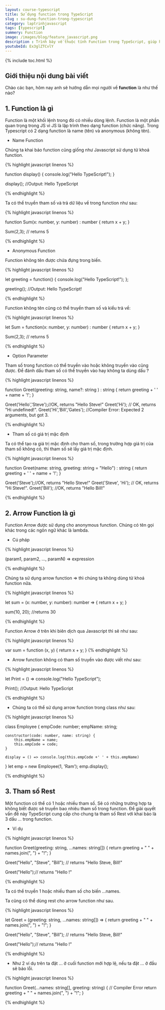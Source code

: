 ```yaml
---
layout: course-typescript
title: Sử dụng function trong TypeScript  
slug : su-dung-function-trong-typescript
category: laptrinhjavascript
tags: [typescript]
summery: Function   
image: /images/blog/feature_javascript.png
description : Trình bày về thuộc tính Function trong TypeScript, giúp hiểu được thuật ngữ Function trong TypeScript là gì? Tìm hiểu về 2 dạng Function trong TypeScript bao gồm name, tên và anonymous, không tên. Giới thiệu thêm về Arrow Function hay còn gọi là Lambda trong TypeScript. Ngoài ra hướng dẫn cách sử dụng tham số Rest trong TypeScript và cách thức hoạt động của Function trong TypeScript thông qua những ví dụ minh hoạ cho cú pháp thực hiện.  
youtubeId: Ex3glZTCvlY
---
```


{% include toc.html %}

## **Giới thiệu nội dung bài viết**

Chào các bạn, hôm nay anh sẽ hướng dẫn mọi người về <b>function</b> là như thế nào? 

## **1. Function là gì**

Function là một khối lệnh trong đó có nhiều dòng lệnh. Function là một phần quan trọng trong JS vì JS là lập trình theo dạng function (chức năng). Trong Typescript có 2 dạng function là name (tên) và anonymous (không tên).

- Name Function 

Chúng ta khai báo function cũng giống như Javascript sử dụng từ khoá function.

{% highlight javascript  linenos %}

function display() {
    console.log("Hello TypeScript!");
}

display(); //Output: Hello TypeScript 

{% endhighlight %}

Ta có thể truyền tham số và trả dữ liệu về trong function như sau:

{% highlight javascript  linenos %}

function Sum(x: number, y: number) : number {
    return x + y;
}

Sum(2,3); // returns 5

{% endhighlight %}

- Anonymous Function

Function không tên được chứa đựng trong biến.

{% highlight javascript  linenos %}

let greeting = function() {
    console.log("Hello TypeScript!");
};

greeting(); //Output: Hello TypeScript! 

{% endhighlight %}

Function không tên cũng có thể truyền tham số và kiểu trả về:

{% highlight javascript  linenos %}

let Sum = function(x: number, y: number) : number
{
    return x + y;
}

Sum(2,3); // returns 5

{% endhighlight %}

- Option Parameter

Tham số trong function có thể truyền vào hoặc không truyền vào cũng được. Để đánh dấu tham số có thể truyền vào hay không ta dùng dấu ?

{% highlight javascript  linenos %}

function Greet(greeting: string, name?: string ) : string {
    return greeting + ' ' + name + '!';
}

Greet('Hello','Steve');//OK, returns "Hello Steve!"
Greet('Hi'); // OK, returns "Hi undefined!".
Greet('Hi','Bill','Gates'); //Compiler Error: Expected 2 arguments, but got 3.

{% endhighlight %}

- Tham số có giá trị mặc định

Ta có thể tạo ra giá trị mặc định cho tham số, trong trường hợp giá trị của tham số không có, thì tham số sẽ lấy giá trị mặc định.

{% highlight javascript  linenos %}

function Greet(name: string, greeting: string = "Hello") : string {
    return greeting + ' ' + name + '!';
}

Greet('Steve');//OK, returns "Hello Steve!"
Greet('Steve', 'Hi'); // OK, returns "Hi Steve!".
Greet('Bill'); //OK, returns "Hello Bill!"

{% endhighlight %}

## **2. Arrow Function là gì**

Function Arrow được sử dụng cho anonymous function. Chúng có tên gọi khác trong các ngôn ngữ khác là lambda.

- Cú pháp

{% highlight javascript  linenos %}

(param1, param2, ..., paramN) => expression

{% endhighlight %}

Chúng ta sử dụng arrow function => thì chúng ta không dùng từ khoá function nữa.

{% highlight javascript  linenos %}

let sum = (x: number, y: number): number => {
    return x + y;
}

sum(10, 20); //returns 30

{% endhighlight %}

Function Arrow ở trên khi biên dịch qua Javascript thì sẽ như sau:

{% highlight javascript  linenos %}

var sum = function (x, y) {
    return x + y;
}
{% endhighlight %}

- Arrow function không có tham số truyền vào được viết như sau:

{% highlight javascript  linenos %}

let Print = () => console.log("Hello TypeScript");

Print(); //Output: Hello TypeScript

{% endhighlight %}

- Chúng ta có thể sử dụng arrow function trong class như sau:

{% highlight javascript  linenos %}

class Employee {
    empCode: number;
    empName: string;

    constructor(code: number, name: string) {
        this.empName = name;
        this.empCode = code;
    }

    display = () => console.log(this.empCode +' ' + this.empName)
}
let emp = new Employee(1, 'Ram');
emp.display();

{% endhighlight %}

## **3. Tham số Rest**

Một function có thể có 1 hoặc nhiều tham số. Sẽ có những trường hợp ta không biết được sẽ truyền bao nhiêu tham số trong function. Để giải quyết vấn đề này TypeScript cung cấp cho chung ta tham số Rest với khai báo là 3 dấu ... trong function.

- Ví dụ 

{% highlight javascript  linenos %}

function Greet(greeting: string, ...names: string[]) {
    return greeting + " " + names.join(", ") + "!";
}

Greet("Hello", "Steve", "Bill"); // returns "Hello Steve, Bill!"

Greet("Hello");// returns "Hello !"

 {% endhighlight %}

Ta có thể truyền 1 hoặc nhiều tham số cho biến ...names.

Ta cũng có thể dùng rest cho arrow function như sau.

{% highlight javascript  linenos %}

let Greet = (greeting: string, ...names: string[]) => {
    return greeting + " " + names.join(", ") + "!";
}

Greet("Hello", "Steve", "Bill"); // returns "Hello Steve, Bill!"

Greet("Hello");// returns "Hello !"

{% endhighlight %}

- Như 2 ví dụ trên ta đặt ... ở cuối function mới hợp lệ, nếu ta đặt ... ở đầu sẽ báo lỗi.

{% highlight javascript  linenos %}

function Greet(...names: string[], greeting: string) {  // Compiler Error
    return greeting + " " + names.join(", ") + "!";
}

{% endhighlight %}






























